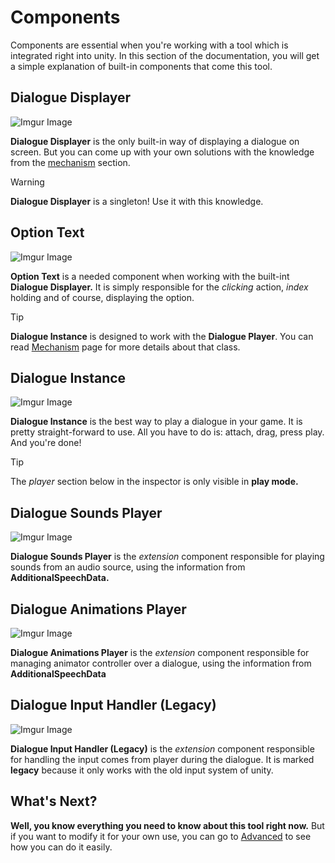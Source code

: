 # Components

Components are essential when you're working with a tool which is integrated right into unity. In this section of the documentation, you will get a simple explanation of built-in components that come this tool.


## Dialogue Displayer

![Imgur Image](https://imgur.com/Uw9L3VB.png)

**Dialogue Displayer** is the only built-in way of displaying a dialogue on screen. But you can come up with your own solutions with the knowledge from the [mechanism](mechanism.md) section.

>[!WARNING]
>**Dialogue Displayer** is a singleton! Use it with this knowledge.


## Option Text

![Imgur Image](https://imgur.com/nTjOKrW.png)

**Option Text** is a needed component when working with the built-int **Dialogue Displayer.** It is simply responsible for the *clicking* action, *index* holding and of course, displaying the option.

>[!TIP]
>**Dialogue Instance** is designed to work with the **Dialogue Player**. You can read [Mechanism](mechanism.md) page for more details about that class.


## Dialogue Instance

![Imgur Image](https://imgur.com/CqkZrWU.png)

**Dialogue Instance** is the best way to play a dialogue in your game. It is pretty straight-forward to use. All you have to do is: attach, drag, press play. And you're done!

>[!TIP]
>The *player* section below in the inspector is only visible in **play mode.**


## Dialogue Sounds Player

![Imgur Image](https://imgur.com/8kGJWRF.png)

**Dialogue Sounds Player** is the *extension* component responsible for playing sounds from an audio source, using the information from **AdditionalSpeechData.**


## Dialogue Animations Player

![Imgur Image](https://imgur.com/KZMhiR4.png)

**Dialogue Animations Player** is the *extension* component responsible for managing animator controller over a dialogue, using the information from **AdditionalSpeechData**

## Dialogue Input Handler (Legacy)

![Imgur Image](https://imgur.com/23WeTkq.png)

**Dialogue Input Handler (Legacy)** is the *extension* component responsible for handling the input comes from player during the dialogue. It is marked **legacy** because it only works with the old input system of unity.

## What's Next?

**Well, you know everything you need to know about this tool right now.** But if you want to modify it for your own use, you can go to [Advanced](../advanced/custom-nodes.md) to see how you can do it easily.
